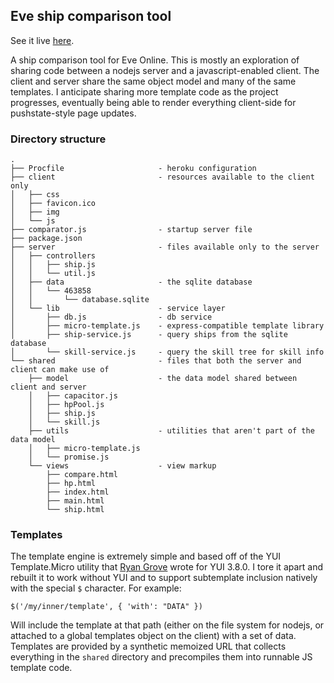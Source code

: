 ## Eve ship comparison tool

See it live [here](http://eve-ship-comparator.herokuapp.com/?frigate).

A ship comparison tool for Eve Online. This is mostly an exploration of sharing
code between a nodejs server and a javascript-enabled client. The client and
server share the same object model and many of the same templates. I anticipate
sharing more template code as the project progresses, eventually being able to
render everything client-side for pushstate-style page updates.

### Directory structure

    .
    ├── Procfile                     - heroku configuration
    ├── client                       - resources available to the client only
    │   ├── css
    │   ├── favicon.ico
    │   ├── img
    │   └── js
    ├── comparator.js                - startup server file
    ├── package.json
    ├── server                       - files available only to the server
    │   ├── controllers
    │   │   ├── ship.js
    │   │   └── util.js
    │   ├── data                     - the sqlite database
    │   │   └── 463858
    │   │       └── database.sqlite
    │   └── lib                      - service layer
    │       ├── db.js                - db service
    │       ├── micro-template.js    - express-compatible template library
    │       ├── ship-service.js      - query ships from the sqlite database
    │       └── skill-service.js     - query the skill tree for skill info
    └── shared                       - files that both the server and client can make use of
        ├── model                    - the data model shared between client and server
        │   ├── capacitor.js
        │   ├── hpPool.js
        │   ├── ship.js
        │   └── skill.js
        ├── utils                    - utilities that aren't part of the data model
        │   ├── micro-template.js
        │   └── promise.js
        └── views                    - view markup
            ├── compare.html
            ├── hp.html
            ├── index.html
            ├── main.html
            └── ship.html

            
### Templates

The template engine is extremely simple and based off of the YUI Template.Micro
utility that [Ryan Grove](https://github.com/rgrove) wrote for YUI 3.8.0. I
tore it apart and rebuilt it to work without YUI and to support subtemplate
inclusion natively with the special `$` character. For example:

    $('/my/inner/template', { 'with': "DATA" })
    
Will include the template at that path (either on the file system for nodejs, or attached to a global templates object on the client) with a set of data. Templates are provided by a synthetic memoized URL that collects everything in the `shared` directory and precompiles them into runnable JS template code.